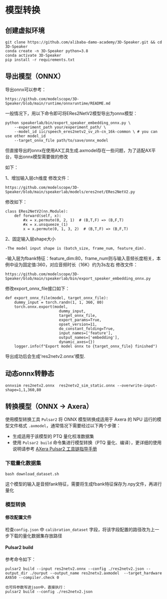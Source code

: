 # 模型转换

## 创建虚拟环境

```
git clone https://github.com/alibaba-damo-academy/3D-Speaker.git && cd 3D-Speaker
conda create -n 3D-Speaker python=3.8
conda activate 3D-Speaker
pip install -r requirements.txt
```

## 导出模型（ONNX）
导出onnx可以参考：
```
https://github.com/modelscope/3D-Speaker/blob/main/runtime/onnxruntime/README.md
```

一般情况下，用以下命令即可将ERes2NetV2模型导出为onnx模型：
```
python speakerlab/bin/export_speaker_embedding_onnx.py \
    --experiment_path your/experiment_path/ \
    --model_id iic/speech_eres2netv2_sv_zh-cn_16k-common \ # you can use other model_id
    --target_onnx_file path/to/save/onnx_model
```
但直接导出的onnx在使用AX工具生成.axmodel存在一些问题，为了适配AX平台，导出onnx模型需要做的修改

如下：

1、增加输入层ch维度
修改文件：
```
https://github.com/modelscope/3D-Speaker/blob/main/speakerlab/models/eres2net/ERes2NetV2.py
```
修改如下：
```
class ERes2NetV2(nn.Module):
    def forward(self, x):
        #x = x.permute(0, 2, 1)  # (B,T,F) => (B,F,T)
        #x = x.unsqueeze_(1)
        x = x.permute(0, 1, 3, 2)  # (B,T,F) => (B,F,T)
```

2、固定输入层shape大小
```
-The model input shape is (batch_size, frame_num, feature_dim).
```
-输入层为fbank特征：feature_dim:80，frame_num则与输入音频长度相关，本例中设为固定值:360，对应音频时长（16K）约为3s左右
修改文件：
```
https://github.com/modelscope/3D-Speaker/blob/main/speakerlab/bin/export_speaker_embedding_onnx.py
```
修改export_onnx_file接口如下：
```
def export_onnx_file(model, target_onnx_file):
    dummy_input = torch.randn(1, 1, 360, 80)
    torch.onnx.export(model,
                        dummy_input,
                        target_onnx_file,
                        export_params=True,
                        opset_version=11,
                        do_constant_folding=True,
                        input_names=['feature'],
                        output_names=['embedding'],
                        dynamic_axes={})
    logger.info(f"Export model onnx to {target_onnx_file} finished")
```

导出成功后会生成'res2netv2.onnx'模型.

## 动态onnx转静态
```
onnxsim res2netv2.onnx  res2netv2_sim_static.onnx --overwrite-input-shape=1,1,360,80
```

## 转换模型（ONNX -> Axera）
使用模型转换工具 `Pulsar2` 将 ONNX 模型转换成适用于 Axera 的 NPU 运行的模型文件格式 `.axmodel`，通常情况下需要经过以下两个步骤：

- 生成适用于该模型的 PTQ 量化校准数据集
- 使用 `Pulsar2 build` 命令集进行模型转换（PTQ 量化、编译），更详细的使用说明请参考 [AXera Pulsar2 工具链指导手册](https://pulsar2-docs.readthedocs.io/zh-cn/latest/index.html)

### 下载量化数据集
```
bash download_dataset.sh
```
这个模型的输入是音频fank特征，需要将生成fbank特征保存为.npy文件，再进行量化 

### 模型转换

#### 修改配置文件
 
检查`config.json` 中 `calibration_dataset` 字段，将该字段配置的路径改为上一步下载的量化数据集存放路径  

#### Pulsar2 build

参考命令如下：

```
pulsar2 build --input res2netv2.onnx --config ./res2netv2.json --output_dir ./ourput --output_name res2netv2.axmodel  --target_hardware AX650 --compiler.check 0

也可将参数写进json中，直接执行：
pulsar2 build --config ./res2netv2.json
```
